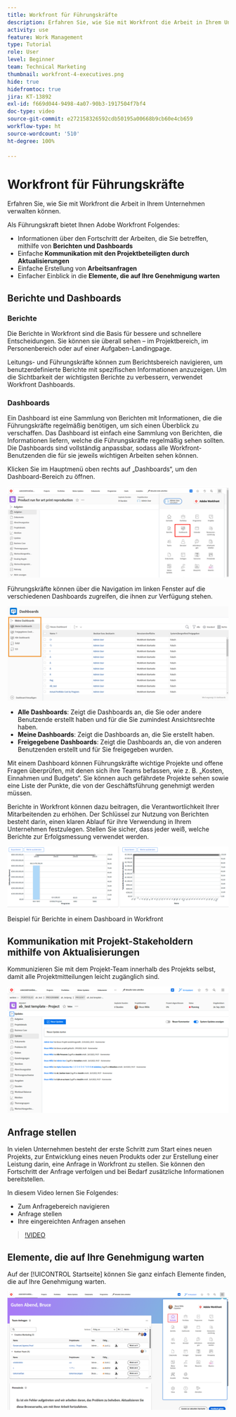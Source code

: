 ```yaml
---
title: Workfront für Führungskräfte
description: Erfahren Sie, wie Sie mit Workfront die Arbeit in Ihrem Unternehmen verwalten können.
activity: use
feature: Work Management
type: Tutorial
role: User
level: Beginner
team: Technical Marketing
thumbnail: workfront-4-executives.png
hide: true
hidefromtoc: true
jira: KT-13892
exl-id: f669d044-9498-4a07-90b3-1917504f7bf4
doc-type: video
source-git-commit: e272158326592cdb50195a00668b9cb60e4cb659
workflow-type: ht
source-wordcount: '510'
ht-degree: 100%

---
```


# Workfront für Führungskräfte

Erfahren Sie, wie Sie mit Workfront die Arbeit in Ihrem Unternehmen verwalten können.

Als Führungskraft bietet Ihnen Adobe Workfront Folgendes:

* Informationen über den Fortschritt der Arbeiten, die Sie betreffen, mithilfe von **Berichten und Dashboards**
* Einfache **Kommunikation mit den Projektbeteiligten durch Aktualisierungen**
* Einfache Erstellung von **Arbeitsanfragen**
* Einfacher Einblick in die **Elemente, die auf Ihre Genehmigung warten**

## Berichte und Dashboards

### Berichte

Die Berichte in Workfront sind die Basis für bessere und schnellere Entscheidungen. Sie können sie überall sehen – im Projektbereich, im Personenbereich oder auf einer Aufgaben-Landingpage.

Leitungs- und Führungskräfte können zum Berichtsbereich navigieren, um benutzerdefinierte Berichte mit spezifischen Informationen anzuzeigen. Um die Sichtbarkeit der wichtigsten Berichte zu verbessern, verwendet Workfront Dashboards.

### Dashboards

Ein Dashboard ist eine Sammlung von Berichten mit Informationen, die die Führungskräfte regelmäßig benötigen, um sich einen Überblick zu verschaffen. Das Dashboard ist einfach eine Sammlung von Berichten, die Informationen liefern, welche die Führungskräfte regelmäßig sehen sollten. Die Dashboards sind vollständig anpassbar, sodass alle Workfront-Benutzenden die für sie jeweils wichtigen Arbeiten sehen können.

Klicken Sie im Hauptmenü oben rechts auf „Dashboards“, um den Dashboard-Bereich zu öffnen.

![Ein Bild der Option „Dashboards“ im Hauptmenü](assets/workfront-4-executives-1.png)

Führungskräfte können über die Navigation im linken Fenster auf die verschiedenen Dashboards zugreifen, die ihnen zur Verfügung stehen.

![Ein Bild der Dashboards-Seite](assets/workfront-4-executives-2.png)

* **Alle Dashboards**: Zeigt die Dashboards an, die Sie oder andere Benutzende erstellt haben und für die Sie zumindest Ansichtsrechte haben.
* **Meine Dashboards**: Zeigt die Dashboards an, die Sie erstellt haben.
* **Freigegebene Dashboards**: Zeigt die Dashboards an, die von anderen Benutzenden erstellt und für Sie freigegeben wurden.

Mit einem Dashboard können Führungskräfte wichtige Projekte und offene Fragen überprüfen, mit denen sich ihre Teams befassen, wie z. B. „Kosten, Einnahmen und Budgets“. Sie können auch gefährdete Projekte sehen sowie eine Liste der Punkte, die von der Geschäftsführung genehmigt werden müssen.

Berichte in Workfront können dazu beitragen, die Verantwortlichkeit Ihrer Mitarbeitenden zu erhöhen. Der Schlüssel zur Nutzung von Berichten besteht darin, einen klaren Ablauf für ihre Verwendung in Ihrem Unternehmen festzulegen. Stellen Sie sicher, dass jeder weiß, welche Berichte zur Erfolgsmessung verwendet werden.

![Beispiel für Berichte in einem Dashboard in Workfront ](assets/workfront-4-executives-3.png)

Beispiel für Berichte in einem Dashboard in Workfront

## Kommunikation mit Projekt-Stakeholdern mithilfe von Aktualisierungen

Kommunizieren Sie mit dem Projekt-Team innerhalb des Projekts selbst, damit alle Projektmitteilungen leicht zugänglich sind.

![Ein Bild der Seite „Aktualisierungen“](assets/workfront-4-executives-4.png)


## Anfrage stellen

In vielen Unternehmen besteht der erste Schritt zum Start eines neuen Projekts, zur Entwicklung eines neuen Produkts oder zur Erstellung einer Leistung darin, eine Anfrage in Workfront zu stellen. Sie können den Fortschritt der Anfrage verfolgen und bei Bedarf zusätzliche Informationen bereitstellen.

In diesem Video lernen Sie Folgendes:

* Zum Anfragebereich navigieren
* Anfrage stellen
* Ihre eingereichten Anfragen ansehen

>[!VIDEO](https://video.tv.adobe.com/v/336092/?quality=12&learn=on)

## Elemente, die auf Ihre Genehmigung warten

Auf der [!UICONTROL Startseite] können Sie ganz einfach Elemente finden, die auf Ihre Genehmigung warten.

![Ein Bild der Startseite](assets/workfront-4-executives-5.png)

